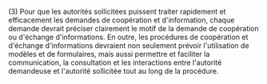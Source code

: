 (3) Pour que les autorités sollicitées puissent traiter rapidement et efficacement les demandes de coopération et d'information, chaque demande devrait préciser clairement le motif de la demande de coopération ou d'échange d'informations. En outre, les procédures de coopération et d'échange d'informations devraient non seulement prévoir l'utilisation de modèles et de formulaires, mais aussi permettre et faciliter la communication, la consultation et les interactions entre l'autorité demandeuse et l'autorité sollicitée tout au long de la procédure.